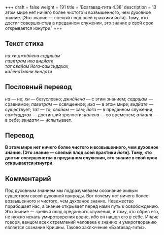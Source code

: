 +++
draft = false
weight = 191
title = 'Бхагавад-гита 4.38'
description = 'В этом мире нет ничего более чистого и возвышенного, чем духовное знание. [Это знание — спелый плод всей практики йоги]. Тому, кто достиг совершенства в преданном служении, это знание в свой срок открывается изнутри.'
+++

## Текст стиха

_на хи джн̃а̄нена садр̣ш́ам̇  
павитрам иха видйате  
тат свайам̇ йога-сам̇сиддхах̣  
ка̄лена̄тмани виндати_

## Пословный перевод

_на_ — не; _хи_ — безусловно; _джн̃а̄нена_ — с этим знанием; _садр̣ш́ам_ — сравнимое; _павитрам_ — освященное; _иха_ — в этом мире; _видйате_ — существует; _тат_ — то; _свайам_ — сам; _йога_ — в преданном служении; _сам̇сиддхах̣_ — достигший зрелости; _ка̄лена_ — со временем; _а̄тмани_ — в себе; _виндати_ — испытывает.

## Перевод

**В этом мире нет ничего более чистого и возвышенного, чем духовное знание. \[Это знание — спелый плод всей практики _йоги_\]. Тому, кто достиг совершенства в преданном служении, это знание в свой срок открывается изнутри.**

## Комментарий

Под духовным знанием мы подразумеваем осознание живым существом своей духовной природы. Вот почему нет ничего более возвышенного и чистого, чем духовное знание. Невежество порабощает нас, а знание открывает перед нами путь к освобождению. Это знание — зрелый плод преданного служения, и тому, кто обрел его, не нужно искать умиротворения вовне, ибо он нашел его в себе. Иначе говоря, венцом всех стремлений человека к знанию и умиротворению является сознание Кришны. Таково заключение «Бхагавад-гиты».
